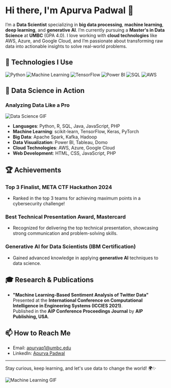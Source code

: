 # Hi there, I'm Apurva Padwal 👋


I’m a **Data Scientist** specializing in **big data processing**, **machine learning**, **deep learning**, and **generative AI**. I’m currently pursuing a **Master's in Data Science** at **UMBC** (GPA 4.0). I love working with **cloud technologies** like AWS, Azure, and Google Cloud, and I’m passionate about transforming raw data into actionable insights to solve real-world problems.

## 🚀 Technologies I Use

![Python](https://img.shields.io/badge/Python-3.9-blue)
![Machine Learning](https://img.shields.io/badge/Machine%20Learning-%E2%9C%94-brightgreen)
![TensorFlow](https://img.shields.io/badge/TensorFlow-v2.5-orange)
![Power BI](https://img.shields.io/badge/Power%20BI-blue)
![SQL](https://img.shields.io/badge/SQL-MySQL-orange)
![AWS](https://img.shields.io/badge/AWS-%E2%9C%94-green)

## 🧠 Data Science in Action

### Analyzing Data Like a Pro  
![Data Science GIF](https://media4.giphy.com/media/v1.Y2lkPTc5MGI3NjExc25jcGViMTZvZmVrdTJjajZkbWoyam5uZzg4cDFsZTBhYXRxeWxidSZlcD12MV9pbnRlcm5hbF9naWZfYnlfaWQmY3Q9Zw/doXBzUFJRxpaUbuaqz/giphy.gif)

- **Languages**: Python, R, SQL, Java, JavaScript, PHP
- **Machine Learning**: scikit-learn, TensorFlow, Keras, PyTorch
- **Big Data**: Apache Spark, Kafka, Hadoop
- **Data Visualization**: Power BI, Tableau, Domo
- **Cloud Technologies**: AWS, Azure, Google Cloud
- **Web Development**: HTML, CSS, JavaScript, PHP

## 🏆 Achievements

### **Top 3 Finalist**, META CTF Hackathon 2024  
- Ranked in the top 3 teams for achieving maximum points in a cybersecurity challenge!

### **Best Technical Presentation Award**, Mastercard  
- Recognized for delivering the top technical presentation, showcasing strong communication and problem-solving skills.

### **Generative AI for Data Scientists** (IBM Certification)  
- Gained advanced knowledge in applying **generative AI** techniques to data science.

## 🎓 Research & Publications

- **"Machine Learning-Based Sentiment Analysis of Twitter Data"**  
  Presented at the **International Conference on Computational Intelligence in Engineering Systems (ICCIES 2021)**.  
  Published in the **AIP Conference Proceedings Journal** by **AIP Publishing, USA**.

## 📫 How to Reach Me

- Email: [apurvap1@umbc.edu](mailto:apurvap1@umbc.edu)
- LinkedIn: [Apurva Padwal](https://www.linkedin.com/in/apurva-padwal)

---

Stay curious, keep learning, and let's use data to change the world! 🌍✨

![Machine Learning GIF](https://media2.giphy.com/media/v1.Y2lkPTc5MGI3NjExd251ZXVnbmJrYTJ5MDdtYm04c2hzYmJkNG8xa29wd2oxYWs4NjhidiZlcD12MV9pbnRlcm5hbF9naWZfYnlfaWQmY3Q9Zw/s8UHGqq9xqJmwZZtHn/giphy.gif)
